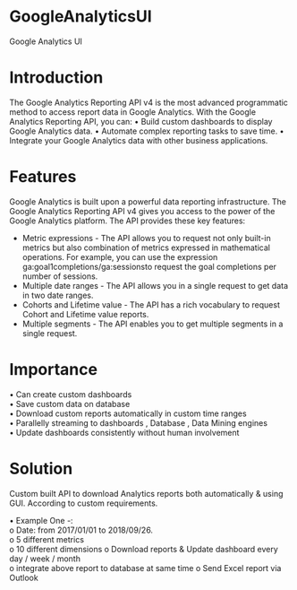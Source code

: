 # GoogleAnalyticsUI
Google Analytics UI

# Introduction 
The Google Analytics Reporting API v4 is the most advanced programmatic method to access report data in Google Analytics. With the Google Analytics Reporting API, you can: 
• Build custom dashboards to display Google Analytics data. 
• Automate complex reporting tasks to save time.
• Integrate your Google Analytics data with other business applications. 
 
# Features 
Google Analytics is built upon a powerful data reporting infrastructure. The Google Analytics Reporting API v4 gives you access to the power of the Google Analytics platform. The API provides these key features: 
  - Metric expressions - The API allows you to request not only built-in metrics but also combination of metrics expressed in mathematical operations. For example, you can use the expression ga:goal1completions/ga:sessionsto request the goal completions per number of sessions. 
  - Multiple date ranges - The API allows you in a single request to get data in two date ranges. 
  - Cohorts and Lifetime value - The API has a rich vocabulary to request Cohort and Lifetime value reports. 
  - Multiple segments - The API enables you to get multiple segments in a single request. 
 
 
# Importance 
• Can create custom dashboards  
• Save custom data on database  
• Download custom reports automatically in custom time ranges  
• Parallelly streaming to dashboards , Database , Data Mining engines  
• Update dashboards consistently without human involvement  
 
 
# Solution  
Custom built API to download Analytics reports both automatically & using GUI. According to custom requirements.  
 
• Example One -:  
                o Date: from 2017/01/01  to  2018/09/26.  
                o 5 different metrics  
                o 10 different dimensions
                o Download reports & Update dashboard every day / week / month  
                o integrate above report to database at same time o Send Excel report via Outlook  
 
